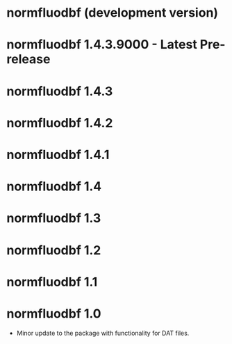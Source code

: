 # normfluodbf (development version)

# normfluodbf 1.4.3.9000 - Latest Pre-release

# normfluodbf 1.4.3

# normfluodbf 1.4.2

# normfluodbf 1.4.1

# normfluodbf 1.4

# normfluodbf 1.3

# normfluodbf 1.2

# normfluodbf 1.1

# normfluodbf 1.0

-   Minor update to the package with functionality for DAT files.

